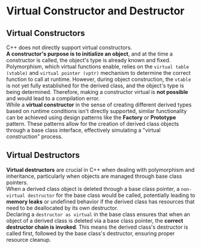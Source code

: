 Virtual Constructor and Destructor
==================================

Virtual Constructors
--------------------
C++ does not directly support virtual constructors.  
**A constructor's purpose is to initialize an object**, and at the time a constructor is called, the object's type is already known and fixed. Polymorphism, which virtual functions enable, relies on the `virtual table (vtable)` and `virtual pointer (vptr)` mechanism to determine the correct function to call at runtime. However, during object construction, the `vtable` is not yet fully established for the derived class, and the object's type is being determined. Therefore, making a constructor virtual is **not possible** and would lead to a compilation error.  
While a **virtual constructor** in the sense of creating different derived types based on runtime conditions isn't directly supported, similar functionality can be achieved using design patterns like the **Factory** or **Prototype** pattern. These patterns allow for the creation of derived class objects through a base class interface, effectively simulating a "virtual construction" process.  

Virtual Destructors
--------------------
**Virtual destructors** are crucial in C++ when dealing with polymorphism and inheritance, particularly when objects are managed through base class pointers.  
When a derived class object is deleted through a base class pointer, a `non-virtual destructor` for the base class would be called, potentially leading to **memory leaks** or undefined behavior if the derived class has resources that need to be deallocated by its own destructor.  
Declaring a `destructor as virtual` in the base class ensures that when an object of a derived class is deleted via a base class pointer, the **correct destructor chain is invoked**. This means the derived class's destructor is called first, followed by the base class's destructor, ensuring proper resource cleanup.